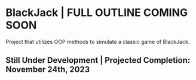 # BlackJack | FULL OUTLINE COMING SOON
Project that utilizes OOP methods to simulate a classic game of BlackJack. 

## Still Under Development | Projected Completion: November 24th, 2023
